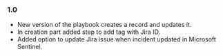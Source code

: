 ### 1.0

-   New version of the playbook creates a record and updates it.
-   In creation part added step to add tag with Jira ID.
-   Added option to update Jira issue when incident updated in Microsoft Sentinel.
